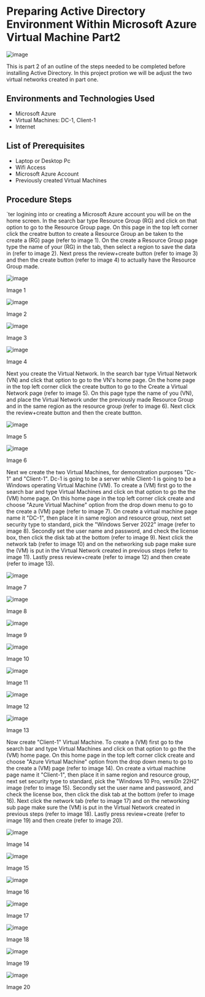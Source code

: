 # Preparing Active Directory Environment Within Microsoft Azure Virtual Machine Part2
![image](https://github.com/user-attachments/assets/e4f41676-9505-49cf-82a1-c1ad2d5cf390)



This is part 2 of an outline of the steps needed to be completed before installing Active Directory. In this project protion we will be adjust the two virtual networks created in part one.<br />


<h2>Environments and Technologies Used</h2>

- Microsoft Azure
- Virtual Machines: DC-1, Client-1
- Internet 

<h2>List of Prerequisites</h2>

- Laptop or Desktop Pc                                                                                                                                 
- Wifi Access
- Microsoft Azure Account
- Previously created Virtual Machines

<h2>Procedure Steps</h2>

`ter logining into or creating a Microsoft Azure account you will be on the home screen. In the search bar type Resource Group (RG) and click on that option to go to the Resource Group page. On this page in the top left corner click the creatre button to create a Resource Group an be taken to the create a (RG) page (refer to image 1). On the create a Resource Group page type the name of your (RG) in the tab, then select a region to save the data in (refer to image 2). Next press the review+create button (refer to image 3) and then the create button (refer to image 4) to actually have the Resource Group made.

![image](https://github.com/user-attachments/assets/8ecf164a-2440-4a74-a6e5-7b3def1f659d)
<p>Image 1
</p>

![image](https://github.com/user-attachments/assets/01838b92-b0e2-4f62-b11d-a4d30f1d9c5a)
<p>Image 2
</p>

![image](https://github.com/user-attachments/assets/a49416d7-6bdb-4f56-bce0-f765f35de347)
<p>Image 3
</p>

![image](https://github.com/user-attachments/assets/4658e411-7320-4460-b52d-30efefb3aa88)
<p>Image 4
</p>

Next you create the Virtual Network. In the search bar type Virtual Network (VN) and click that option to go to the VN's home page. On the home page in the top left corner click the create button to go to the Create a Virtual Network page (refer to image 5). On this page type the name of you (VN), and place the Virtual Network under the previously made Resource Group and in the same region as the resource group (refer to image 6). Next click the review+create button and then the create buttton.

![image](https://github.com/user-attachments/assets/2ba22787-26cb-48ed-866b-38b8d36c8f2f)
<p>Image 5
</p>

![image](https://github.com/user-attachments/assets/a63ef035-f213-4c96-8100-0aa29ace084f)

<p>Image 6
</p>

Next we create the two Virtual Machines, for demonstration purposes "Dc-1" and "Client-1". Dc-1 is going to be a server while Client-1 is going to be a Windows operating Virtual Machine (VM). To create a (VM) first go to the search bar and type Virtual Machines and click on that option to go the the (VM) home page. On this home page in the top left corner click create and choose "Azure Virtual Machine" option from the drop down menu to go to the create a (VM) page (refer to image 7). On create a virtual machine page name it "DC-1", then place it in same region and resource group, next set security type to standard, pick the "Windows Server 2022" image (refer to image 8). Secondly set the user name and password, and check the license box, then click the disk tab at the bottom (refer to image 9). Next click the network tab (refer to image 10) and on the networking sub page make sure the (VM) is put in the Virtual Network created in previous steps (refer to image 11). Lastly press review+create (refer to image 12) and then create (refer to image 13).

![image](https://github.com/user-attachments/assets/c25ee35e-f0e8-4bc2-bd2b-3c060223b336)
<p>Image 7
</p>

![image](https://github.com/user-attachments/assets/fbb1f3c1-da0a-4e45-8888-cf60cc66ddb0)
<p>Image 8
</p>

![image](https://github.com/user-attachments/assets/b1bb605b-ca39-4f8b-9058-25cd1a491f8c)
<p>Image 9
</p>

![image](https://github.com/user-attachments/assets/617fcfb8-0f56-43c3-8625-02197298af42)
<p>Image 10
</p>

![image](https://github.com/user-attachments/assets/409804be-1833-4b0e-9349-b76e91098b05)
<p>Image 11
</p>

![image](https://github.com/user-attachments/assets/ba43c57b-885f-4ac7-a240-415cbb77a9b8)
<p>Image 12
</p>

![image](https://github.com/user-attachments/assets/fbf282c3-0a51-46ef-9ef4-52c13c33cf9c)
<p>Image 13
</p>


Now create "Client-1" Virtual Machine. To create a (VM) first go to the search bar and type Virtual Machines and click on that option to go the the (VM) home page. On this home page in the top left corner click create and choose "Azure Virtual Machine" option from the drop down menu to go to the create a (VM) page (refer to image 14). On create a virtual machine page name it "Client-1", then place it in same region and resource group, next set security type to standard, pick the "Windows 10 Pro, versi0n 22H2" image (refer to image 15). Secondly set the user name and password, and check the license box, then click the disk tab at the bottom (refer to image 16). Next click the network tab (refer to image 17) and on the networking sub page make sure the (VM) is put in the Virtual Network created in previous steps (refer to image 18). Lastly press review+create (refer to image 19) and then create (refer to image 20).

![image](https://github.com/user-attachments/assets/c25ee35e-f0e8-4bc2-bd2b-3c060223b336)
<p>Image 14
</p>

![image](https://github.com/user-attachments/assets/70bef57e-05ea-4060-af75-585dd2752b81)
<p>Image 15
</p>

![image](https://github.com/user-attachments/assets/00de40b2-97f2-465b-9c83-48f1e6e790da)
<p>Image 16
</p>

![image](https://github.com/user-attachments/assets/da8a5033-f132-466a-a8b1-7fe85d613c85)
<p>Image 17
</p>

![image](https://github.com/user-attachments/assets/f97a9803-c6e5-4bfd-8181-159d5d1ef35f)
<p>Image 18
</p>

![image](https://github.com/user-attachments/assets/c207c679-838c-40b4-9630-7acf98040629)
<p>Image 19
</p>

![image](https://github.com/user-attachments/assets/aa35a7f7-76fa-4d6e-8da7-d0cda847e8cd)
<p>Image 20
</p>



